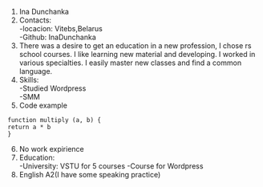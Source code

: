 1. Ina Dunchanka
2. Contacts:   
       -locacion: Vitebs,Belarus    
       -Github: InaDunchanka
 3. There was a desire to get an education in a new profession, I chose rs school courses. I like learning new material and developing. I worked in various specialties. I easily master new classes and find a common language.
 4. Skills:    
 -Studied Wordpress    
 -SMM
 5. Code example
  ```
  function multiply (a, b) {
  return a * b
  }
  ```
  6. No work expirience
  7. Education:    
 -University: VSTU for 5 courses
 -Course for Wordpress
  9. English A2(I have some speaking practice)
